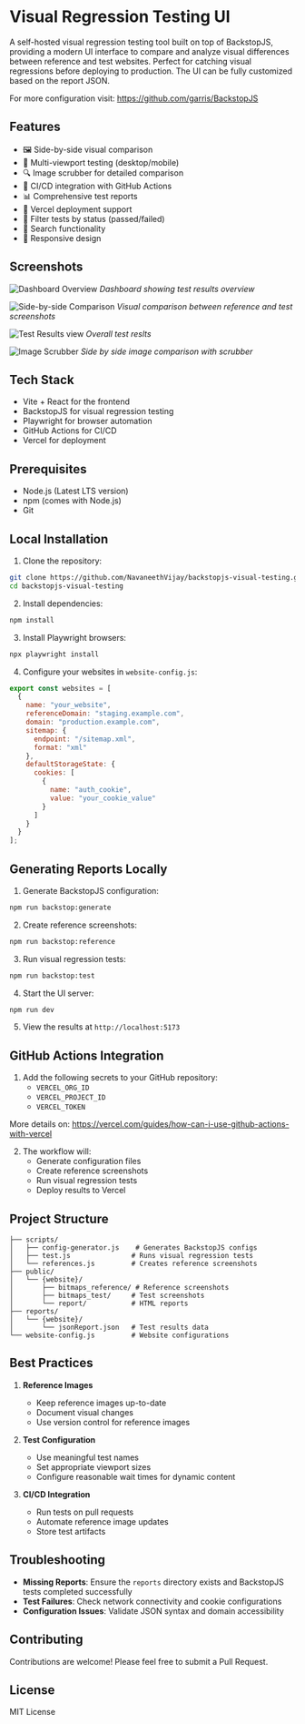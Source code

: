 # Visual Regression Testing UI

A self-hosted visual regression testing tool built on top of BackstopJS, providing a modern UI interface to compare and analyze visual differences between reference and test websites. Perfect for catching visual regressions before deploying to production. The UI can be fully customized based on the report JSON.

For more configuration visit: https://github.com/garris/BackstopJS

## Features

- 🖼️ Side-by-side visual comparison
- 📱 Multi-viewport testing (desktop/mobile)
- 🔍 Image scrubber for detailed comparison
- 🔄 CI/CD integration with GitHub Actions
- 📊 Comprehensive test reports
- 🚀 Vercel deployment support
- 🎯 Filter tests by status (passed/failed)
- 🔎 Search functionality
- 📱 Responsive design

## Screenshots

![Dashboard Overview](./docs/images/dashboard.png)
*Dashboard showing test results overview*

![Side-by-side Comparison](./docs/images/comparison.png)
*Visual comparison between reference and test screenshots*

![Test Results view](./docs/images/result-view.png)
*Overall test reslts*

![Image Scrubber](./docs/images/image-scrubber.png)
*Side by side image comparison with scrubber*


## Tech Stack

- Vite + React for the frontend
- BackstopJS for visual regression testing
- Playwright for browser automation
- GitHub Actions for CI/CD
- Vercel for deployment

## Prerequisites

- Node.js (Latest LTS version)
- npm (comes with Node.js)
- Git

## Local Installation

1. Clone the repository:
```bash
git clone https://github.com/NavaneethVijay/backstopjs-visual-testing.git
cd backstopjs-visual-testing
```

2. Install dependencies:
```bash
npm install
```

3. Install Playwright browsers:
```bash
npx playwright install
```

4. Configure your websites in `website-config.js`:
```javascript
export const websites = [
  {
    name: "your_website",
    referenceDomain: "staging.example.com",
    domain: "production.example.com",
    sitemap: {
      endpoint: "/sitemap.xml",
      format: "xml"
    },
    defaultStorageState: {
      cookies: [
        {
          name: "auth_cookie",
          value: "your_cookie_value"
        }
      ]
    }
  }
];
```

## Generating Reports Locally

1. Generate BackstopJS configuration:
```bash
npm run backstop:generate
```

2. Create reference screenshots:
```bash
npm run backstop:reference
```

3. Run visual regression tests:
```bash
npm run backstop:test
```

4. Start the UI server:
```bash
npm run dev
```

5. View the results at `http://localhost:5173`

## GitHub Actions Integration

1. Add the following secrets to your GitHub repository:
   - `VERCEL_ORG_ID`
   - `VERCEL_PROJECT_ID`
   - `VERCEL_TOKEN`

More details on: https://vercel.com/guides/how-can-i-use-github-actions-with-vercel

2. The workflow will:
   - Generate configuration files
   - Create reference screenshots
   - Run visual regression tests
   - Deploy results to Vercel

## Project Structure

```
├── scripts/
│   ├── config-generator.js    # Generates BackstopJS configs
│   ├── test.js               # Runs visual regression tests
│   └── references.js         # Creates reference screenshots
├── public/
│   └── {website}/
│       ├── bitmaps_reference/ # Reference screenshots
│       ├── bitmaps_test/     # Test screenshots
│       └── report/           # HTML reports
├── reports/
│   └── {website}/
│       └── jsonReport.json   # Test results data
└── website-config.js         # Website configurations
```

## Best Practices

1. **Reference Images**
   - Keep reference images up-to-date
   - Document visual changes
   - Use version control for reference images

2. **Test Configuration**
   - Use meaningful test names
   - Set appropriate viewport sizes
   - Configure reasonable wait times for dynamic content

3. **CI/CD Integration**
   - Run tests on pull requests
   - Automate reference image updates
   - Store test artifacts

## Troubleshooting

- **Missing Reports**: Ensure the `reports` directory exists and BackstopJS tests completed successfully
- **Test Failures**: Check network connectivity and cookie configurations
- **Configuration Issues**: Validate JSON syntax and domain accessibility

## Contributing

Contributions are welcome! Please feel free to submit a Pull Request.

## License

MIT License
